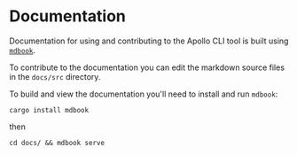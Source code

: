 # Documentation

Documentation for using and contributing to the Apollo CLI tool is built using
[`mdbook`].

To contribute to the documentation you can edit the markdown source files in the
`docs/src` directory.

To build and view the documentation you'll need to install and run `mdbook`:

```
cargo install mdbook
```

then

```
cd docs/ && mdbook serve
```

[`mdbook`]: https://github.com/rust-lang/mdBook

